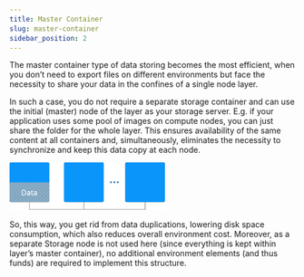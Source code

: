 ```yaml
---
title: Master Container
slug: master-container
sidebar_position: 2
---
```


<!-- ## Storing Data in Master Container -->
The master container type of data storing becomes the most efficient, when you don’t need to export files on different environments but face the necessity to share your data in the confines of a single node layer.

In such a case, you do not require a separate storage container and can use the initial (master) node of the layer as your storage server. E.g. if your application uses some pool of images on compute nodes, you can just share the folder for the whole layer. This ensures availability of the same content at all containers and, simultaneously, eliminates the necessity to synchronize and keep this data copy at each node.

<div style={{
    display:'flex',
    justifyContent: 'center',
    margin: '0 0 1rem 0'
}}>

![Locale Dropdown](./img/MasterContainer/01-master-container-storage.png)

</div>

So, this way, you get rid from data duplications, lowering disk space consumption, which also reduces overall environment cost. Moreover, as a separate Storage node is not used here (since everything is kept within layer’s master container), no additional environment elements (and thus funds) are required to implement this structure.